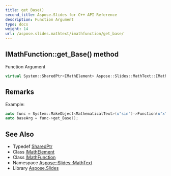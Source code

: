 ```yaml
---
title: get_Base()
second_title: Aspose.Slides for C++ API Reference
description: Function Argument
type: docs
weight: 14
url: /aspose.slides.mathtext/imathfunction/get_base/
---
```

## IMathFunction::get_Base() method


Function Argument

```cpp
virtual System::SharedPtr<IMathElement> Aspose::Slides::MathText::IMathFunction::get_Base()=0
```

## Remarks


Example: 
```cpp
auto func = System::MakeObject<MathematicalText>(u"sin")->Function(u"x");
auto baseArg = func->get_Base();
```

## See Also

* Typedef [SharedPtr](../../../system/sharedptr/)
* Class [IMathElement](../../imathelement/)
* Class [IMathFunction](../)
* Namespace [Aspose::Slides::MathText](../../)
* Library [Aspose.Slides](../../../)